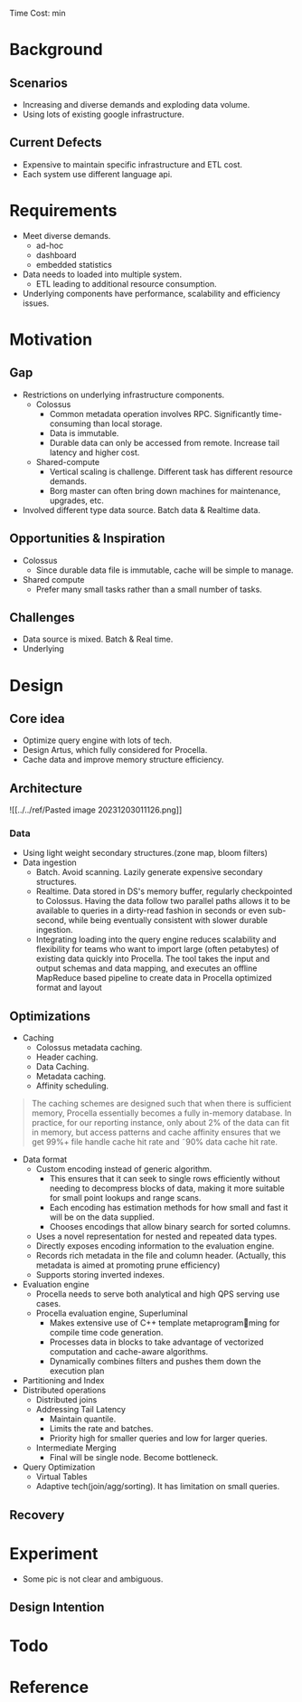 Time Cost: min
# Background
## Scenarios
* Increasing and diverse demands and exploding data volume.
* Using lots of existing google infrastructure.

## Current Defects
* Expensive to maintain specific infrastructure and ETL cost.
* Each system use different language api.

# Requirements
* Meet diverse demands.
	* ad-hoc
	* dashboard
	* embedded statistics
* Data needs to loaded into multiple system. 
	* ETL leading to additional resource consumption.
 * Underlying components have performance, scalability and efficiency issues.

# Motivation
## Gap 
* Restrictions on underlying infrastructure components.
	* Colossus
		* Common metadata operation involves RPC. Significantly time-consuming than local storage.
		* Data is immutable.
		* Durable data can only be accessed from remote. Increase tail latency and higher cost.
	* Shared-compute
		* Vertical scaling is challenge. Different task has different resource demands.
		* Borg master can often bring down machines for maintenance, upgrades, etc.
* Involved different type data source. Batch data & Realtime data.

## Opportunities & Inspiration
* Colossus
	* Since durable data file is immutable, cache will be simple to manage.
* Shared compute
	* Prefer many small tasks rather than a small number of tasks.

## Challenges
* Data source is mixed. Batch & Real time.
* Underlying 


# Design
## Core idea
* Optimize query engine with lots of tech.
* Design Artus, which fully considered for Procella.
* Cache data and improve memory structure efficiency.

## Architecture
![[../../ref/Pasted image 20231203011126.png]]

### Data
* Using light weight secondary structures.(zone map, bloom filters)
* Data ingestion
	* Batch. Avoid scanning. Lazily generate expensive secondary structures. 
	* Realtime. Data stored in DS's memory buffer, regularly checkpointed to Colossus. Having the data follow two parallel paths allows it to be available to queries in a dirty-read fashion in seconds or even sub-second, while being eventually consistent with slower durable ingestion.
	* Integrating loading into the query engine reduces scalability and flexibility for teams who want to import large (often petabytes) of existing data quickly into Procella. The tool takes the input and output schemas and data mapping, and executes an offline MapReduce based pipeline to create data in Procella optimized format and layout

## Optimizations
* Caching
	* Colossus metadata caching.
	* Header caching.
	* Data Caching.
	* Metadata caching.
	* Affinity scheduling. 
> The caching schemes are designed such that when there is sufficient memory, Procella essentially becomes a fully in-memory database. In practice, for our reporting instance, only about 2% of the data can fit in memory, but access patterns and cache affinity ensures that we get 99%+ file handle cache hit rate and ˜90% data cache hit rate.

* Data format
	* Custom encoding instead of generic algorithm. 
		* This ensures that it can seek to single rows efficiently without needing to decompress blocks of data, making it more suitable for small point lookups and range scans. 
		* Each encoding has estimation methods for how small and fast it will be on the data supplied.
		* Chooses encodings that allow binary search for sorted columns.
	* Uses a novel representation for nested and repeated data types.
	* Directly exposes encoding information to the evaluation engine.
	* Records rich metadata in the file and column header. (Actually, this metadata is aimed at promoting prune efficiency)
	* Supports storing inverted indexes.
* Evaluation engine
	* Procella needs to serve both analytical and high QPS serving use cases.
	* Procella evaluation engine, Superluminal
		* Makes extensive use of C++ template metaprogramming for compile time code generation.
		* Processes data in blocks to take advantage of vectorized computation and cache-aware algorithms.
		* Dynamically combines filters and pushes them down the execution plan
* Partitioning and Index
* Distributed operations
	* Distributed joins
	* Addressing Tail Latency
		* Maintain quantile.
		* Limits the rate and batches.
		* Priority high for smaller queries and low for larger queries.
	* Intermediate Merging
		* Final will be single node. Become bottleneck.
* Query Optimization
	* Virtual Tables
	* Adaptive tech(join/agg/sorting). It has limitation on small queries.


## Recovery

# Experiment
* Some pic is not clear and ambiguous.

## Design Intention


# Todo


# Reference
